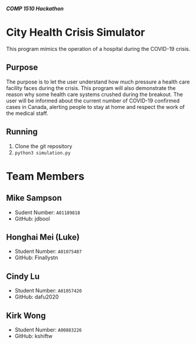 **_COMP 1510 Hackathon_**

# City Health Crisis Simulator

This program mimics the operation of a hospital during the COVID-19 crisis.

## Purpose

The purpose is to let the user understand how much pressure a health care facility faces during the crisis. 
This program will also demonstrate the reason why some health care systems crushed during the breakout.
The user will be informed about the current number of COVID-19 confirmed cases in Canada, alerting people to stay at home and respect the work of the medical staff.


## Running

1. Clone the git repository
2. `python3 simulation.py`

# Team Members

## Mike Sampson

- Sudent Number: `A01189818`
- GitHub: jdbool

## Honghai Mei (Luke)

- Student Number: `A01075487`
- GitHub: Finallystn

## Cindy Lu

- Student Number: `A01057420`
- GitHub: dafu2020

## Kirk Wong

- Student Number: `A00883226`
- GitHub: kshiftw
